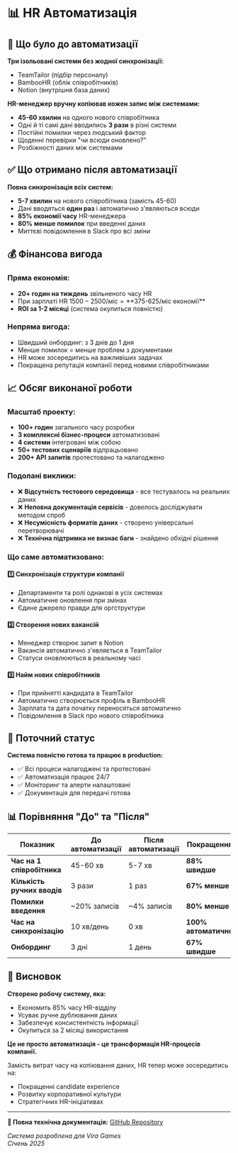 # 📊 HR Автоматизація

## 🎯 Що було до автоматизації

**Три ізольовані системи без жодної синхронізації:**
- TeamTailor (підбір персоналу)
- BambooHR (облік співробітників) 
- Notion (внутрішня база даних)

**HR-менеджер вручну копіював кожен запис між системами:**
- **45-60 хвилин** на одного нового співробітника
- Одні й ті самі дані вводились **3 рази** в різні системи
- Постійні помилки через людський фактор
- Щоденні перевірки "чи всюди оновлено?"
- Розбіжності даних між системами

## ✅ Що отримано після автоматизації

**Повна синхронізація всіх систем:**
- **5-7 хвилин** на нового співробітника (замість 45-60)
- Дані вводяться **один раз** і автоматично з'являються всюди
- **85% економії часу** HR-менеджера
- **80% менше помилок** при введенні даних
- Миттєві повідомлення в Slack про всі зміни

## 💰 Фінансова вигода

### Пряма економія:
- **20+ годин на тиждень** звільненого часу HR
- При зарплаті HR $1500-2500/міс = **$375-625/міс економії**
- **ROI за 1-2 місяці** (система окупиться повністю)

### Непряма вигода:
- Швидший онбординг: з 3 днів до 1 дня
- Менше помилок = менше проблем з документами
- HR може зосередитись на важливіших задачах
- Покращена репутація компанії перед новими співробітниками

## 📈 Обсяг виконаної роботи

### Масштаб проекту:
- **100+ годин** загального часу розробки
- **3 комплексні бізнес-процеси** автоматизовані
- **4 системи** інтегровані між собою
- **50+ тестових сценаріїв** відпрацьовано
- **200+ API запитів** протестовано та налагоджено

### Подолані виклики:
- ❌ **Відсутність тестового середовища** - все тестувалось на реальних даних
- ❌ **Неповна документація сервісів** - довелось досліджувати методом спроб
- ❌ **Несумісність форматів даних** - створено універсальні перетворювачі
- ❌ **Технічна підтримка не визнає баги** - знайдено обхідні рішення

### Що саме автоматизовано:

#### 1️⃣ **Синхронізація структури компанії**
- Департаменти та ролі однакові в усіх системах
- Автоматичне оновлення при змінах
- Єдине джерело правди для оргструктури

#### 2️⃣ **Створення нових вакансій**
- Менеджер створює запит в Notion
- Вакансія автоматично з'являється в TeamTailor
- Статуси оновлюються в реальному часі

#### 3️⃣ **Найм нових співробітників**
- При прийнятті кандидата в TeamTailor
- Автоматично створюється профіль в BambooHR
- Зарплата та дата початку переносяться автоматично
- Повідомлення в Slack про нового співробітника

## 🚀 Поточний статус

**Система повністю готова та працює в production:**
- ✅ Всі процеси налагоджені та протестовані
- ✅ Автоматизація працює 24/7
- ✅ Моніторинг та алерти налаштовані
- ✅ Документація для передачі готова

## 📊 Порівняння "До" та "Після"

| Показник | До автоматизації | Після автоматизації | Покращення |
|----------|-----------------|-------------------|------------|
| **Час на 1 співробітника** | 45-60 хв | 5-7 хв | **88% швидше** |
| **Кількість ручних вводів** | 3 рази | 1 раз | **67% менше** |
| **Помилки введення** | ~20% записів | ~4% записів | **80% менше** |
| **Час на синхронізацію** | 10 хв/день | 0 хв | **100% автоматично** |
| **Онбординг** | 3 дні | 1 день | **67% швидше** |

## 🎯 Висновок

**Створено робочу систему, яка:**
- Економить 85% часу HR-відділу
- Усуває ручне дублювання даних
- Забезпечує консистентність інформації
- Окупиться за 2 місяці використання

**Це не просто автоматизація - це трансформація HR-процесів компанії.**

Замість витрат часу на копіювання даних, HR тепер може зосередитись на:
- Покращенні candidate experience
- Розвитку корпоративної культури
- Стратегічних HR-ініціативах

---

**📖 Повна технічна документація:** [GitHub Repository](https://github.com/xliberty2008x/n8n_hr_viragames_automation/blob/main/README.md)

*Система розроблена для Vira Games*  
*Січень 2025*